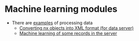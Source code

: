 # Machine learning modules
- There are [examples](examples) of processing data
  - [Converting nx objects into XML format (for data server)](examples/convert_to_bpmn.ipynb)
  - [Machine learning of some records in the server](examples/machine_learning_ion_conductors.ipynb)